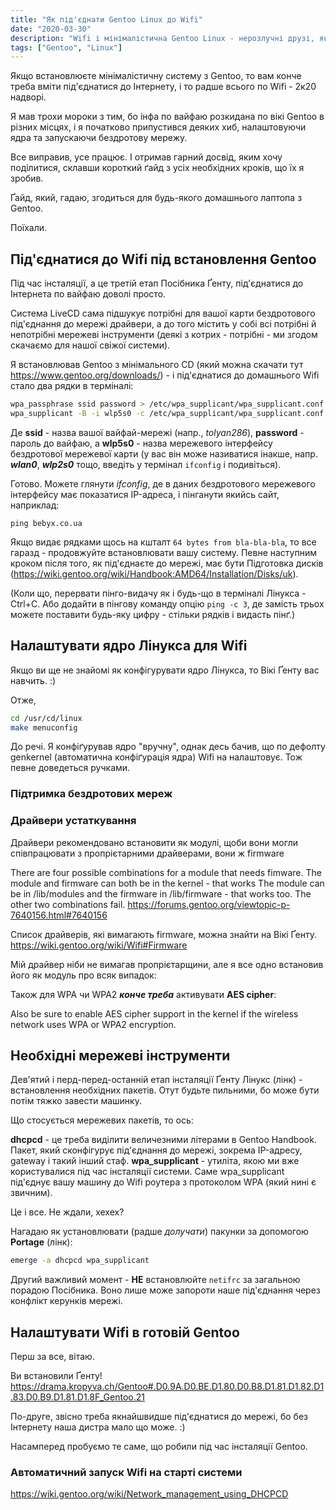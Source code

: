 ```yaml
---
title: "Як під'єднати Gentoo Linux до Wifi"
date: "2020-03-30"
description: "Wifi і мінімалістична Gentoo Linux - нерозлучні друзі, якщо все правильно налаштувати. А налаштувати просто - дивіться як."
tags: ["Gentoo", "Linux"]
---
```


Якщо встановлюєте мінімалістичну систему з Gentoo, то вам конче треба вміти під'єднатися до Інтернету, і то радше всього по Wifi - 2к20 надворі.

Я мав трохи мороки з тим, бо інфа по вайфаю розкидана по вікі Gentoo в різних місцях, і я початково припустився деяких хиб, налаштовуючи ядра та запускаючи бездротову мережу.

Все виправив, усе працює. І отримав гарний досвід, яким хочу поділитися, склавши короткий ґайд з усіх необхідних кроків, що їх я зробив.

Ґайд, який, гадаю, згодиться для будь-якого домашнього лаптопа з Gentoo.

Поїхали.

## Під'єднатися до Wifi під встановлення Gentoo

Під час інсталяції, а це третій етап Посібника Ґенту, під'єднатися до Інтернета по вайфаю доволі просто.

Система LiveCD сама підшукує потрібні для вашої карти бездротового під'єднання до мережі драйвери, а до того містить у собі всі потрібні й непотрібні мережеві інструменти (деякі з котрих - потрібні - ми згодом скачаємо для нашої свіжої системи).

Я встановлював Gentoo з мінімального CD (який можна скачати тут https://www.gentoo.org/downloads/) - і під'єднатися до домашнього Wifi стало два рядки в терміналі:

```bash
wpa_passphrase ssid password > /etc/wpa_supplicant/wpa_supplicant.conf
wpa_supplicant -B -i wlp5s0 -c /etc/wpa_supplicant/wpa_supplicant.conf
```
Де **ssid** - назва вашої вайфай-мережі (напр., *tolyan286*), **password** - пароль до вайфаю, а **wlp5s0** - назва мережевого інтерфейсу бездротової мережевої карти (у вас він може називатися інакше, напр. ***wlan0***, ***wlp2s0*** тощо, введіть у термінал `ifconfig` і подивіться).

Готово. Можете глянути *ifconfig*, де в даних бездротового мережевого інтерфейсу має показатися IP-адреса, і пінганути якийсь сайт, наприклад:

`ping bebyx.co.ua`

Якщо видає рядками щось на кшталт `64 bytes from bla-bla-bla`, то все гаразд - продовжуйте встановлювати вашу систему. Певне наступним кроком після того, як під'єднаєте до мережі, має бути Підготовка дисків (https://wiki.gentoo.org/wiki/Handbook:AMD64/Installation/Disks/uk).

(Коли що, перервати пінго-видачу як і будь-що в терміналі Лінукса - Ctrl+C. Або додайти в пінгову команду опцію `ping -c 3`, де замість трьох можете поставити будь-яку цифру - стільки рядків і видасть пінґ.)

## Налаштувати ядро Лінукса для Wifi

Якщо ви ще не знайомі як конфігурувати ядро Лінукса, то Вікі Ґенту вас навчить. :)

Отже,

```bash
cd /usr/cd/linux
make menuconfig
```

До речі. Я конфіґурував ядро "вручну", однак десь бачив, що по дефолту genkernel (автоматична конфіґурація ядра) Wifi на налаштовує. Тож певне доведеться ручками.

### Підтримка бездротових мереж


### Драйвери устаткування

Драйвери рекомендовано встановити як модулі, щоби вони могли співпрацювати з пропрієтарними драйверами, вони ж firmware

There are four possible combinations for a module that needs fimware.
The module and firmware can both be in the kernel - that works
The module can be in /lib/modules and the firmware in /lib/firmware - that works too.
The other two combinations fail. https://forums.gentoo.org/viewtopic-p-7640156.html#7640156

Список драйверів, які вимагають firmware, можна знайти на Вікі Ґенту. https://wiki.gentoo.org/wiki/Wifi#Firmware

Мій драйвер ніби не вимагав пропрієтарщини, але я все одно встановив його як модуль про всяк випадок:



Також для WPA чи WPA2 ***конче треба*** активувати **AES cipher**:

 Also be sure to enable AES cipher support in the kernel if the wireless network uses WPA or WPA2 encryption.

## Необхідні мережеві інструменти

Дев'ятий і перд-перед-останній етап інсталяції Ґенту Лінукс (лінк) - встановлення необхідних пакетів. Отут будьте пильними, бо може бути потім тяжко завести машинку.

Що стосується мережевих пакетів, то ось:

**dhcpcd** - це треба виділити величезними літерами в Gentoo Handbook. Пакет, який сконфігурує під'єднання до мережі, зокрема IP-адресу, gateway і такий інший стаф.
**wpa_supplicant** - утиліта, якою ми вже користувалися під час інсталяції системи. Саме wpa_supplicant під'єднує вашу машину до Wifi роутера з протоколом WPA (який нині є звичним).

Це і все. Не ждали, хехех?

Нагадаю як установлювати (радше *долучати*) пакунки за допомогою **Portage** (лінк):

```bash
emerge -a dhcpcd wpa_supplicant
```
Другий важливий момент - **НЕ** встановлюйте `netifrc` за загальною порадою Посібника. Воно лише може запороти наше під'єднання через конфлікт керунків мережі.

## Налаштувати Wifi в готовій Gentoo

Перш за все, вітаю.

Ви встановили Ґенту! https://drama.kropyva.ch/Gentoo#.D0.9A.D0.BE.D1.80.D0.B8.D1.81.D1.82.D1.83.D0.B9.D1.81.D1.8F_Gentoo.21

По-друге, звісно треба якнайшвидше під'єднатися до мережі, бо без Інтернету наша дистра мало що може. :)

Насамперед пробуємо те саме, що робили під час інсталяції Gentoo.



### Автоматичний запуск Wifi на старті системи

https://wiki.gentoo.org/wiki/Network_management_using_DHCPCD
